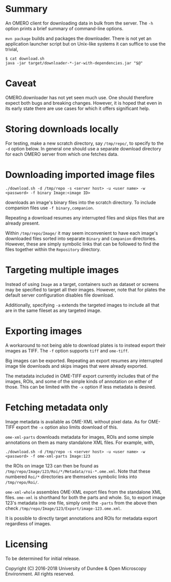 # Summary

An OMERO client for downloading data in bulk from the server. The `-h`
option prints a brief summary of command-line options.

`mvn package` builds and packages the downloader. There is not yet an
application launcher script but on Unix-like systems it can suffice to
use the trivial,

```
$ cat download.sh
java -jar target/downloader-*-jar-with-dependencies.jar "$@"
```


# Caveat

OMERO.downloader has not yet seen much use. One should therefore expect
both bugs and breaking changes. However, it is hoped that even in its
early state there are use cases for which it offers significant help.


# Storing downloads locally

For testing, make a new scratch directory, say `/tmp/repo/`, to specify
to the `-d` option below. In general one should use a separate download
directory for each OMERO server from which one fetches data.


# Downloading imported image files

```
./download.sh -d /tmp/repo -s <server host> -u <user name> -w <password> -f binary Image:<image ID>
```

downloads an image's binary files into the scratch directory. To include
companion files use `-f binary,companion`.

Repeating a download resumes any interrupted files and skips files that
are already present.

Within `/tmp/repo/Image/` it may seem inconvenient to have each image's
downloaded files sorted into separate `Binary` and `Companion`
directories. However, these are simply symbolic links that can be
followed to find the files together within the `Repository` directory.


# Targeting multiple images

Instead of using `Image` as a target, containers such as dataset or
screens may be specified to target all their images. However, note that
for plates the default server configuration disables file download.

Additionally, specifying `-a` extends the targeted images to include all
that are in the same fileset as any targeted image.


# Exporting images

A workaround to not being able to download plates is to instead export
their images as TIFF. The `-f` option supports `tiff` and `ome-tiff`.

Big images can be exported. Repeating an export resumes any interrupted
image tile downloads and skips images that were already exported.

The metadata included in OME-TIFF export currently includes that of the
images, ROIs, and some of the simple kinds of annotation on either of
those. This can be limited with the `-x` option if less metadata is
desired.


# Fetching metadata only

Image metadata is available as OME-XML without pixel data. As for
OME-TIFF export the `-x` option also limits download of this.

`ome-xml-parts` downloads metadata for images, ROIs and some simple
annotations on them as many standalone XML files. For example, with,

```
./download.sh -d /tmp/repo -s <server host> -u <user name> -w <password> -f ome-xml-parts Image:123
```

the ROIs on image 123 can then be found as
`/tmp/repo/Image/123/Roi/*/Metadata/roi-*.ome.xml`. Note that these
numbered `Roi/*` directories are themselves symbolic links into
`/tmp/repo/Roi/`.

`ome-xml-whole` assembles OME-XML export files from the standalone XML
files. `ome-xml` is shorthand for both the parts and whole. So, to
export image 123's metadata into one file, simply omit the `-parts` from
the above then check `/tmp/repo/Image/123/Export/image-123.ome.xml`.

It is possible to directly target annotations and ROIs for metadata
export regardless of images.


# Licensing

To be determined for initial release.

Copyright (C) 2016-2018 University of Dundee & Open Microscopy Environment.
All rights reserved.
